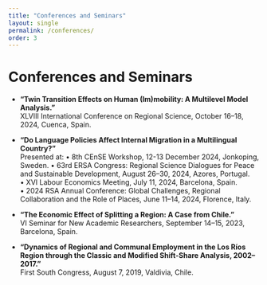 ```yaml
---
title: "Conferences and Seminars"
layout: single
permalink: /conferences/
order: 3
---
```


# Conferences and Seminars

- **“Twin Transition Effects on Human (Im)mobility: A Multilevel Model Analysis.”**  
  XLVIII International Conference on Regional Science, October 16–18, 2024, Cuenca, Spain.

- **“Do Language Policies Affect Internal Migration in a Multilingual Country?”**  
  Presented at:
  • 8th CEnSE Workshop, 12-13 December 2024, Jonkoping, Sweden.
  • 63rd ERSA Congress: Regional Science Dialogues for Peace and Sustainable Development, August 26–30, 2024, Azores, Portugal.  
  • XVI Labour Economics Meeting, July 11, 2024, Barcelona, Spain.  
  • 2024 RSA Annual Conference: Global Challenges, Regional Collaboration and the Role of Places, June 11–14, 2024, Florence, Italy.

- **“The Economic Effect of Splitting a Region: A Case from Chile.”**  
  VI Seminar for New Academic Researchers, September 14–15, 2023, Barcelona, Spain.

- **“Dynamics of Regional and Communal Employment in the Los Ríos Region through the Classic and Modified Shift-Share Analysis, 2002–2017.”**  
  First South Congress, August 7, 2019, Valdivia, Chile.
